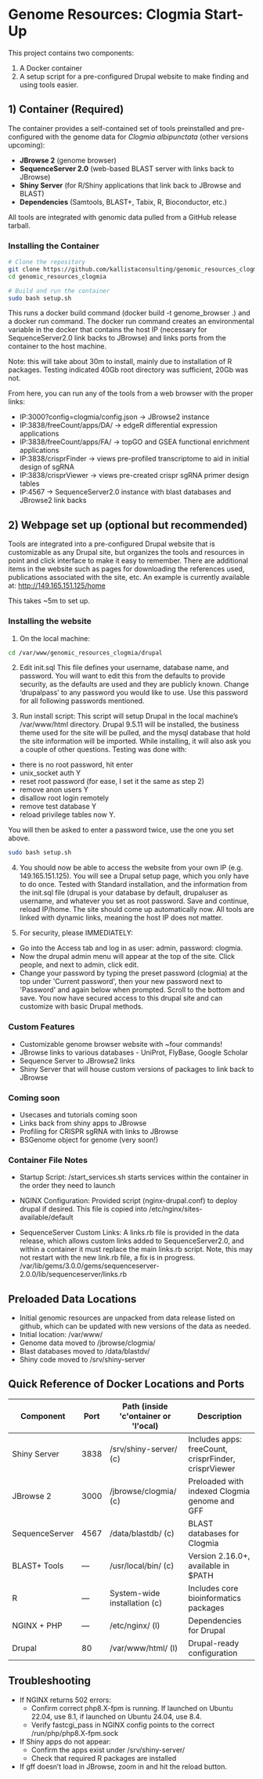 # Genome Resources: Clogmia Start-Up

This project contains two components:

1. A Docker container  
2. A setup script for a pre-configured Drupal website to make finding and using tools easier.


## 1) Container (Required)

The container provides a self-contained set of tools preinstalled and pre-configured with the genome data for *Clogmia albipunctata* (other versions upcoming):

- **JBrowse 2** (genome browser)  
- **SequenceServer 2.0** (web-based BLAST server with links back to JBrowse)  
- **Shiny Server** (for R/Shiny applications that link back to JBrowse and BLAST)  
- **Dependencies** (Samtools, BLAST+, Tabix, R, Bioconductor, etc.)

All tools are integrated with genomic data pulled from a GitHub release tarball.

### Installing the Container

```bash
# Clone the repository
git clone https://github.com/kallistaconsulting/genomic_resources_clogmia.git
cd genomic_resources_clogmia

# Build and run the container
sudo bash setup.sh
```

This runs a docker build command (docker build -t genome_browser .) and a docker run command.  The docker run command creates an environmental variable in the docker that contains the host IP (necessary for SequenceServer2.0 link backs to JBrowse) and links ports from the container to the host machine.

Note: this will take about 30m to install, mainly due to installation of R packages.  Testing indicated 40Gb root directory was sufficient, 20Gb was not.

From here, you can run any of the tools from a web browser with the proper links:
* IP:3000?config=clogmia/config.json  → JBrowse2 instance
* IP:3838/freeCount/apps/DA/ → edgeR differential expression applications
* IP:3838/freeCount/apps/FA/ → topGO and GSEA functional enrichment applications
* IP:3838/crisprFinder → views pre-profiled transcriptome to aid in initial design of sgRNA
* IP:3838/crisprViewer → views pre-created crispr sgRNA primer design tables
* IP:4567 → SequenceServer2.0 instance with blast databases and JBrowse2 link backs

## 2) Webpage set up (optional but recommended)
Tools are integrated into a pre-configured Drupal website that is customizable as any Drupal site, but organizes the tools and resources in point and click interface to make it easy to remember.  There are additional items in the website such as pages for downloading the references used, publications associated with the site, etc.  An example is currently available at: http://149.165.151.125/home

This takes ~5m to set up.

### Installing the website
1. On the local machine:

```bash
cd /var/www/genomic_resources_clogmia/drupal
```

2. Edit init.sql
This file defines your username, database name, and password.  You will want to edit this from the defaults to provide security, as the defaults are used and they are publicly known.  Change ‘drupalpass’ to any password you would like to use.  Use this password for all following passwords mentioned.

3. Run install script:
This script will setup Drupal in the local machine’s /var/www/html directory.  Drupal 9.5.11 will be installed, the business theme used for the site will be pulled, and the mysql database that hold the site information will be imported.
While installing, it will also ask you a couple of other questions.  Testing was done with:
  * there is no root password, hit enter
  * unix_socket auth Y
  * reset root password (for ease, I set it the same as step 2)
  * remove anon users Y
  * disallow root login remotely
  * remove test database Y
  * reload privilege tables now Y.

  You will then be asked to enter a password twice, use the one you set above.

``` bash
sudo bash setup.sh
```

4. You should now be able to access the website from your own IP (e.g. 149.165.151.125).
You will see a Drupal setup page, which you only have to do once.  Tested with Standard installation, and the information from the init.sql file (drupal is your database by default, drupaluser as username, and whatever you set as root password.  Save and continue, reload IP/home.
The site should come up automatically now.  All tools are linked with dynamic links, meaning the host IP does not matter.

5. For security, please IMMEDIATELY:
  * Go into the Access tab and log in as user: admin, password: clogmia.
  * Now the drupal admin menu will appear at the top of the site.  Click people, and next to admin, click edit.
  * Change your password by typing the preset password (clogmia) at the top under 'Current password', then your new password next to 'Password' and again below when prompted.  Scroll to the bottom and save.
You now have secured access to this drupal site and can customize with basic Drupal methods.

### Custom Features
* Customizable genome browser website with ~four commands!
* JBrowse links to various databases - UniProt, FlyBase, Google Scholar
* Sequence Server to JBrowse2 links
* Shiny Server that will house custom versions of packages to link back to JBrowse

### Coming soon
* Usecases and tutorials coming soon
* Links back from shiny apps to JBrowse
* Profiling for CRISPR sgRNA with links to JBrowse
* BSGenome object for genome (very soon!)

### Container File Notes
* Startup Script:
/start_services.sh starts services within the container in the order they need to launch

* NGINX Configuration:
Provided script (nginx-drupal.conf) to deploy drupal if desired.  This file is copied into /etc/nginx/sites-available/default

* SequenceServer Custom Links:
A links.rb file is provided in the data release, which allows custom links added to SequenceServer2.0, and within a container it must replace the main links.rb script.  Note, this may not restart with the new link.rb file, a fix is in progress.
/var/lib/gems/3.0.0/gems/sequenceserver-2.0.0/lib/sequenceserver/links.rb

## Preloaded Data Locations
* Initial genomic resources are unpacked from data release listed on github, which can be updated with new versions of the data as needed.
* Initial location: /var/www/
* Genome data moved to /jbrowse/clogmia/
* Blast databases moved to /data/blastdv/
* Shiny code moved to /srv/shiny-server

## Quick Reference of Docker Locations and Ports

| Component        | Port | Path (inside 'c'ontainer or 'l'ocal) | Description                                                  |
|------------------|------|----------------------------------|--------------------------------------------------------------|
| Shiny Server     | 3838 | /srv/shiny-server/ (c)             | Includes apps: freeCount, crisprFinder, crisprViewer         |
| JBrowse 2        | 3000 | /jbrowse/clogmia/  (c)             | Preloaded with indexed Clogmia genome and GFF                |
| SequenceServer   | 4567 | /data/blastdb/     (c)             | BLAST databases for Clogmia                                  |
| BLAST+ Tools     | —    | /usr/local/bin/    (c)             | Version 2.16.0+, available in $PATH                          |
| R                | —    | System-wide installation  (c)      | Includes core bioinformatics packages                        |
| NGINX + PHP      | —    | /etc/nginx/        (l)             | Dependencies for Drupal                                      |
| Drupal           | 80   | /var/www/html/     (l)             | Drupal-ready configuration                                   |

## Troubleshooting
* If NGINX returns 502 errors:
  * Confirm correct php8.X-fpm is running.  If launched on Ubuntu 22.04, use 8.1, if launched on Ubuntu 24.04, use 8.4.
  * Verify fastcgi_pass in NGINX config points to the correct /run/php/php8.X-fpm.sock
* If Shiny apps do not appear:
  * Confirm the apps exist under /srv/shiny-server/
  * Check that required R packages are installed
* If gff doesn’t load in JBrowse, zoom in and hit the reload button.

